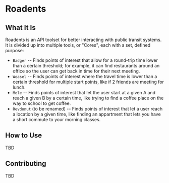 # Roadents 

## What It Is

Roadents is an API toolset for better interacting with public transit systems. 
It is divided up into multiple tools, or "Cores", each with a set, defined purpose:

*  ```Badger``` -- Finds points of interest that allow for a round-trip time lower than a certain threshold; for example, it can find restaurants around an office so the user can get back in time for their next meeting.
*  ```Weasel``` -- Finds points of interest where the travel time is lower than a certain threshold for multiple start points, like if 2 friends are meeting for lunch.
*  ```Mole```   -- Finds points of interest that let the user start at a given A and reach a given B by a certain time, like trying to find a coffee place on the way to school to get coffee.
*  ```Revdonut``` (to be renamed) -- Finds points of interest that let a user reach a location by a given time, like finding an appartment that lets you have a short commute to your morning classes.

## How to Use
TBD

## Contributing 
TBD
